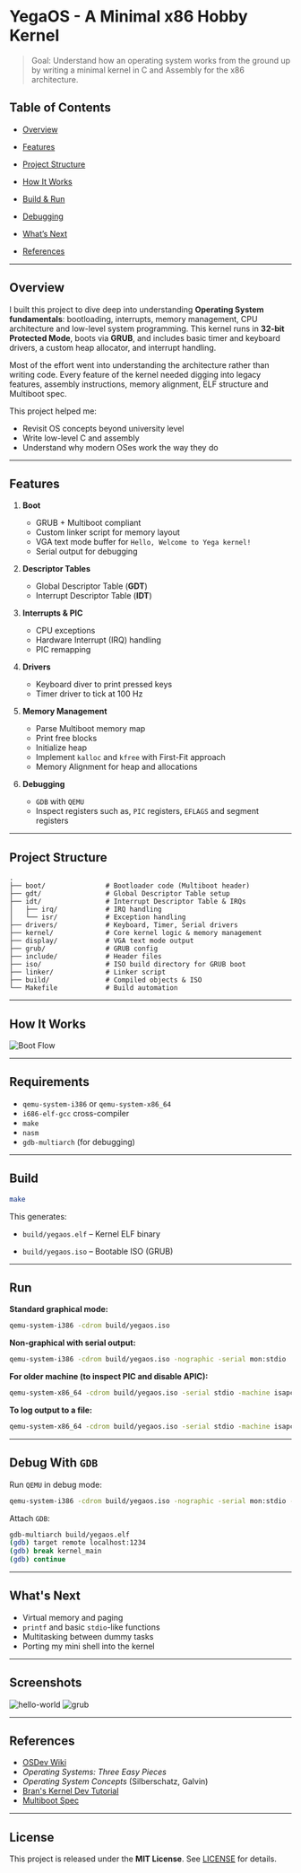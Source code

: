 
# YegaOS - A Minimal x86 Hobby Kernel

> Goal: Understand how an operating system works from the ground up by writing a minimal kernel in C and Assembly for the x86 architecture.

## Table of Contents

- [Overview](#overview)
    
- [Features](#features)
    
- [Project Structure](#project-structure)
    
- [How It Works](#how-it-works)
    
- [Build & Run](#build--run)
    
- [Debugging](#debugging)
    
- [What’s Next](#whats-next)
    
- [References](#references)
    
---
## Overview

I built this project to dive deep into understanding **Operating System fundamentals**: bootloading, interrupts, memory management, CPU architecture and low-level system programming. This kernel runs in **32-bit Protected Mode**, boots via **GRUB**, and includes basic timer and keyboard drivers, a custom heap allocator, and interrupt handling. 

Most of the effort went into understanding the architecture rather than writing code. Every feature of the kernel needed digging into legacy features, assembly instructions, memory alignment, ELF structure and Multiboot spec.

This project helped me:
- Revisit OS concepts beyond university level
- Write low-level C and assembly 
- Understand why modern OSes work the way they do

---
## Features

1. **Boot**
	- GRUB + Multiboot compliant
	- Custom linker script for memory layout
	- VGA text mode buffer for `Hello, Welcome to Yega kernel!`
	- Serial output for debugging

2. **Descriptor Tables**
	- Global Descriptor Table (**GDT**)
	- Interrupt Descriptor Table (**IDT**)

3. **Interrupts & PIC**
	- CPU exceptions
	- Hardware Interrupt (IRQ) handling
	- PIC remapping 

4. **Drivers**
	- Keyboard diver to print pressed keys
	- Timer driver to tick at 100 Hz

5. **Memory Management**
	- Parse Multiboot memory map
	- Print free blocks
	- Initialize heap
	- Implement `kalloc` and `kfree` with First-Fit approach
	- Memory Alignment for heap and allocations

6. **Debugging**
	- `GDB` with `QEMU`
	- Inspect registers such as, `PIC` registers, `EFLAGS` and segment registers

---
## Project Structure

```
.
├── boot/               # Bootloader code (Multiboot header)
├── gdt/                # Global Descriptor Table setup
├── idt/                # Interrupt Descriptor Table & IRQs
│   ├── irq/            # IRQ handling
│   └── isr/            # Exception handling
├── drivers/            # Keyboard, Timer, Serial drivers
├── kernel/             # Core kernel logic & memory management
├── display/            # VGA text mode output
├── grub/               # GRUB config
├── include/            # Header files
├── iso/                # ISO build directory for GRUB boot
├── linker/             # Linker script
├── build/              # Compiled objects & ISO
└── Makefile            # Build automation
```

---
## How It Works

![Boot Flow](docs/boot-flow.png)

---
## Requirements

- `qemu-system-i386` or `qemu-system-x86_64`
- `i686-elf-gcc` cross-compiler
- `make`
- `nasm`
- `gdb-multiarch` (for debugging)

---
## Build

```bash
make
```
This generates:

- `build/yegaos.elf` – Kernel ELF binary

- `build/yegaos.iso` – Bootable ISO (GRUB)

---
## Run

**Standard graphical mode:**
```bash
qemu-system-i386 -cdrom build/yegaos.iso
```

**Non-graphical with serial output:**
```bash
qemu-system-i386 -cdrom build/yegaos.iso -nographic -serial mon:stdio
```

**For older machine (to inspect PIC and disable APIC):**
```bash
qemu-system-x86_64 -cdrom build/yegaos.iso -serial stdio -machine isapc
```

**To log output to a file:**
```bash
qemu-system-x86_64 -cdrom build/yegaos.iso -serial stdio -machine isapc > qemu.log 2>&1
```

---
## Debug With `GDB`

Run `QEMU` in debug mode:
```bash
qemu-system-i386 -cdrom build/yegaos.iso -nographic -serial mon:stdio -s -S
```

Attach `GDB`:
```bash
gdb-multiarch build/yegaos.elf
(gdb) target remote localhost:1234
(gdb) break kernel_main
(gdb) continue
```

---
## What's Next

- Virtual memory and paging
- `printf` and basic `stdio`-like functions
- Multitasking between dummy tasks
- Porting my mini shell into the kernel

---
## Screenshots

![hello-world](docs/hello-world.png)
![grub](docs/grub.png)


---
## **References**

- [OSDev Wiki](https://wiki.osdev.org)
- _Operating Systems: Three Easy Pieces_
- _Operating System Concepts_ (Silberschatz, Galvin)
- [Bran's Kernel Dev Tutorial](https://web.archive.org/web/20130905193045/http://www.osdever.net/tutorials/view/brans-kernel-development-tutorial)
- [Multiboot Spec](https://www.gnu.org/software/grub/manual/multiboot/multiboot.txt)

---
## **License**

This project is released under the **MIT License**. See [LICENSE](LICENSE) for details.
